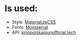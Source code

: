 # Is used:

- Style: [MaterializeCSS](Materializecss.com)
- Fonts: [Montserrat](https://fonts.google.com/specimen/Montserrat?query=Montserrat)
- API: [kinopoiskapiunofficial.tech](kinopoiskapiunofficial.tech)

